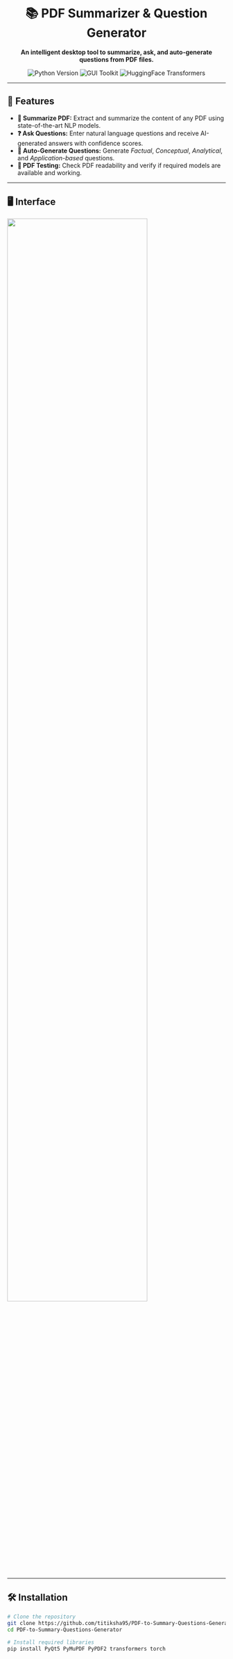 <h1 align="center">📚 PDF Summarizer & Question Generator</h1>

<p align="center">
  <strong>An intelligent desktop tool to summarize, ask, and auto-generate questions from PDF files.</strong>
</p>

<p align="center">
  <img src="https://img.shields.io/badge/Python-3.7%2B-blue.svg" alt="Python Version">
  <img src="https://img.shields.io/badge/GUI-PyQt5-green.svg" alt="GUI Toolkit">
  <img src="https://img.shields.io/badge/NLP-HuggingFace-yellow.svg" alt="HuggingFace Transformers">
</p>

---

## 🚀 Features

<ul>
  <li><strong>📄 Summarize PDF:</strong> Extract and summarize the content of any PDF using state-of-the-art NLP models.</li>
  <li><strong>❓ Ask Questions:</strong> Enter natural language questions and receive AI-generated answers with confidence scores.</li>
  <li><strong>🤔 Auto-Generate Questions:</strong> Generate <em>Factual</em>, <em>Conceptual</em>, <em>Analytical</em>, and <em>Application-based</em> questions.</li>
  <li><strong>🧪 PDF Testing:</strong> Check PDF readability and verify if required models are available and working.</li>
</ul>

---

## 🖥️ Interface

<img src="![image](https://github.com/user-attachments/assets/888b83e4-bccc-411c-a29e-1a69fd6ceba3)
" width="80%">


---

## 🛠️ Installation

```bash
# Clone the repository
git clone https://github.com/titiksha95/PDF-to-Summary-Questions-Generator.git
cd PDF-to-Summary-Questions-Generator

# Install required libraries
pip install PyQt5 PyMuPDF PyPDF2 transformers torch
